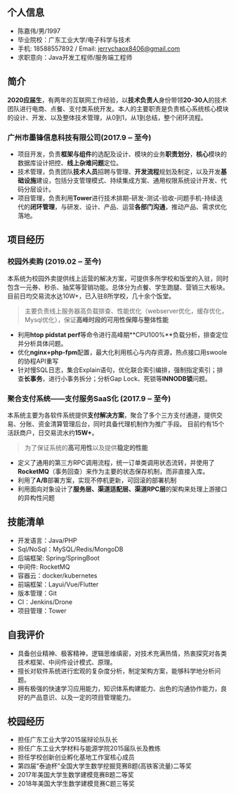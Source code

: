 ## 个人信息
- 陈嘉伟/男/1997
- 毕业院校：广东工业大学/电子科学与技术
- 手机: 18588557892 / Email: jerrychaox8406@gmail.com
- 求职意向：Java开发工程师/服务端工程师

## 简介
**2020应届生**，有两年的互联网工作经验，以**技术负责人**身份带领**20-30人**的技术团队进行电商、点餐、支付类系统开发。本人的主要职责是负责核心系统核心模块的设计、开发、以及整体技术管理，从0到1，从1到总结，整个闭环流程。

### 广州市墨锋信息科技有限公司(2017.9 ‒ 至今)
- 项目开发，负责**框架与组件**的选配及设计、模块的业务**职责划分**，**核心**模块的数据库设计把控、**线上杂难问题**定位。
- 技术管理，负责团队**技术人员**招聘与管理、**开发流程**规划及制定，以及开发**基础设施**建设，包括分支管理模式、持续集成方案、通用权限系统设计开发、代码分层设计。
- 项目管理，负责利用**Tower**进行技术排期-研发-测试-验收-问题手机-持续迭代的**闭环管理**，与研发、设计、产品、运营**各部门沟通**，推动产品、需求优化落地。

## 项目经历

### 校园外卖购 (2019.02 ‒ 至今)

本系统为校园外卖提供线上运营的解决方案，可提供多所学校和饭堂的入驻，同时包含一元券、秒杀、抽奖等营销功能。总体分为点餐、学生跑腿、营销三大板块。目前日均交易流水达10W+，已入驻8所学校，几十余个饭堂。

> 主要负责线上服务器高负载排查、性能优化（webserver优化，缓存优化，Mysql优化），保证**高峰时段的可用性保障与整体性能**

- 利用**htop pidstat perf**等命令进行高峰期**CPU100%**负载分析，排查定位并分析具体问题。
- 优化**nginx+php-fpm**配置，最大化利用核心与内存资源，热点接口用swoole的协程API重写
- 针对慢SQL日志，集合Explain语句，优化联合索引编排，强制指定索引；排查**长事务**，进行小事务拆分；分析Gap Lock、死锁等**INNODB锁**问题。

### 聚合支付系统——支付服务SaaS化 (2017.9 ‒ 至今)

本系统主要为各软件系统提供**支付解决方案**，聚合了多个三方支付通道，提供交易、分账、资金清算管理后台，同时具备代理机制作为推广手段。
目前约有15个活跃商户，日交易流水约**15W+**。

> 为了保证系统的**高可用性**以及提供**稳定的性能**

- 定义了通用的第三方RPC调用流程，统一订单类调用状态流转，并使用了**RocketMQ**（事务回查）来作为主要的状态保存机制，而非直接入库。
- 利用了**A/B**部署方案，实现不停机更新，可回滚的部署机制
- 利用面向对象设计了**服务层、渠道适配层、渠道RPC层**的架构来处理上游接口的异构性问题

## 技能清单
- 开发语言：Java/PHP
- Sql/NoSql：MySQL/Redis/MongoDB
- 后端框架: Spring/SpringBoot
- 中间件: RocketMQ
- 容器云：docker/kubernetes
- 前端框架：Layui/Vue/Flutter
- 版本管理：Git
- CI：Jenkins/Drone
- 项目管理：Tower

## 自我评价
- 具备创业精神、极客精神，逻辑思维缜密，对技术充满热情，热衷探究对各类技术框架、中间件设计模式、原理。
- 擅长对软件系统进行宏观的复杂度分析，制定架构方案，能够科学地分析问题。
- 拥有极强的快速学习应用能力，知识体系构建能力、出色的沟通协作能力，良好的产品意识、以及一定的项目管理能力。
    
## 校园经历
- 担任广东工业大学2015届辩论队队长
- 担任广东工业大学材料与能源学院2015届队长及教练
- 担任学校创新创业孵化基地工作室核心成员
- 第四届“泰迪杯”全国大学生数学挖掘竞赛B题(高铁客流量)二等奖
- 2017年美国大学生数学建模竞赛B题二等奖
- 2018年美国大学生数学建模竞赛C题三等奖
